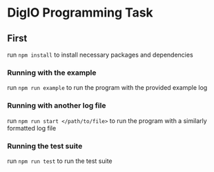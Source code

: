 # DigIO Programming Task

## First 

run ```npm install``` to install necessary packages and dependencies

### Running with the example

run ```npm run example``` to run the program with the provided example log

### Running with another log file 

run ```npm run start </path/to/file>``` to run the program with a similarly formatted log file

### Running the test suite

run ```npm run test``` to run the test suite

